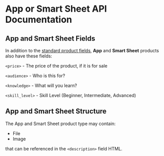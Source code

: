 # App or Smart Sheet API Documentation

## App and Smart Sheet Fields

In addition to the [standard product fields](schema.md#all-products), **App** and **Smart Sheet** products also have these fields:

`<price>` - The price of the product, if it is for sale

`<audience>` - Who is this for?

`<knowledge>` - What will you learn?

`<skill_level>` - Skill Level (Beginner, Intermediate, Advanced)

## App and Smart Sheet Structure


The App and Smart Sheet product type may contain:

  * File
  * Image
  
that can be referenced in the `<description>` field HTML.